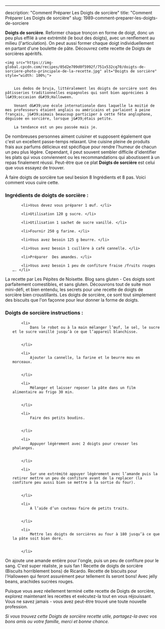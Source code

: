 ---
description: "Comment Préparer Les Doigts de sorcière"
title: "Comment Préparer Les Doigts de sorcière"
slug: 1989-comment-preparer-les-doigts-de-sorciere

<p>
	<strong>Doigts de sorcière</strong>. 
	Reformer chaque tronçon en forme de doigt, donc un peu plus effilé à une extrémité (le bout des doigts), avec un renflement au milieu (l&#39;articulation). On peut aussi former chaque doigt individuellement en partant d&#39;une boulette de pâte. Découvrez cette recette de Doigts de sorcières apéritifs.
</p>
<p>
	
	<img src="https://img-global.cpcdn.com/recipes/05d2e709d0f5992f/751x532cq70/doigts-de-sorciere-photo-principale-de-la-recette.jpg" alt="Doigts de sorcière" style="width: 100%;">
	
	
		Los dedos de bruja, littéralement les doigts de sorcière sont des pâtisseries traditionnelles espagnoles qui sont bien appréciées à l&#39;occasion d&#39;Halloween.
	
		Venant d&#39;une école internationale dans laquelle la moitié de mes professeurs étaient anglais ou américains et parlaient à peine français, j&#39;aimais beaucoup participer à cette fête anglophone, déguisée en sorcière, lorsque j&#39;étais petite.
	
		La tendance est un peu passée mais je.
	
</p>

De nombreuses personnes aiment cuisiner et supposent également que c'est un excellent passe-temps relaxant. Une cuisine pleine de produits frais aux parfums délicieux est spécifique pour rendre l'humeur de chacun un peu plus légère. Cependant, il peut souvent sembler difficile d'identifier les plats qui vous conviennent ou les recommandations qui aboutissent à un repas finalement réussi. Peut-être que ce plat <strong> Doigts de sorcière </strong> est celui que vous essayez de trouver.

<!--inarticleads1-->

À faire doigts de sorcière tue seul besion 8 Ingrédients et 8 pas. Voici comment vous cuire cette.

<h3>Ingrédients de doigts de sorcière :</h3>

<ol>
	
		<li>Vous devez vous préparer 1 œuf. </li>
	
		<li>Utilisation 120 g sucre. </li>
	
		<li>Utilisation 1 sachet de sucre vanillé. </li>
	
		<li>Fournir 250 g farine. </li>
	
		<li>Vous avez besoin 125 g beurre. </li>
	
		<li>Vous avez besoin 1 cuillère à café cannelle. </li>
	
		<li>Préparer  Des amandes. </li>
	
		<li>Vous avez besoin 1 peu de confiture fraise /fruits rouges …. </li>
	
</ol>

La recette par Les Pépites de Noisette. Blog sans gluten - Ces doigts sont parfaitement comestibles, et sans gluten. Découvrons tout de suite mon mini-défi, et bien entendu, les secrets pour une recette de doigts de sorcière bien croustillants. Les doigts de sorcière, ce sont tout simplement des biscuits que l&#39;on façonne pour leur donner la forme de doigts. 

<!--inarticleads2-->

<h3>Doigts de sorcière instructions :</h3>

<ol>
	
		<li>
			Dans le robot ou à la main mélanger l’œuf, le sel, le sucre et le sucre vanillé jusqu’à ce que l’appareil blanchisse.
			
			
		</li>
	
		<li>
			Ajouter la cannelle, la farine et le beurre mou en morceaux.
			
			
		</li>
	
		<li>
			Mélanger et laisser reposer la pâte dans un film alimentaire au frigo 30 min.
			
			
		</li>
	
		<li>
			Faire des petits boudins.
			
			
		</li>
	
		<li>
			Appuyer légèrement avec 2 doigts pour creuser les phalanges.
			
			
		</li>
	
		<li>
			Sur une extrémité appuyer légèrement avec l’amande puis la retirer mettre un peu de confiture avant de la replacer (la confiture peu aussi bien se mettre à la sortie du four).
			
			
		</li>
	
		<li>
			A l’aide d’un couteau faire de petits traits.
			
			
		</li>
	
		<li>
			Mettre les doigts de sorcières au four à 180 jusqu’à ce que la pâte soit bien doré.
			
			
		</li>
	
</ol>

On ajoute une amande entière pour l&#39;ongle, puis un peu de confiture pour le sang. C&#39;est super réaliste, je suis fan ! Recette de doigts de sorcière (Biscuits horriblement bons) de Ricardo. Recette de biscuits pour l&#39;Halloween qui feront assurément peur tellement ils seront bons! Avec jelly beans, arachides sucrées rouges. 

<!--inarticleads1-->

<p>
Puisque vous avez réellement terminé cette recette de Doigts de sorcière, explorez maintenant les recettes et exécutez-la tout en vous réjouissant. Vous ne savez jamais - vous avez peut-être trouvé une toute nouvelle profession.
</p>

<p>
<i>Si vous trouvez cette Doigts de sorcière recette utile, partagez-la avec vos bons amis ou votre famille, merci et bonne chance.</i>
</p>
